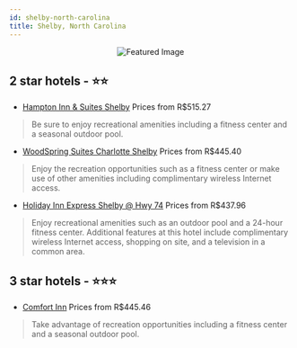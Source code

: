 ```yaml
---
id: shelby-north-carolina
title: Shelby, North Carolina
---
```


<center><img src="https://i.travelapi.com/hotels/1000000/20000/10400/10378/fcdd0d55_z.jpg" alt="Featured Image" /></center>


##  2 star hotels - ⭐️⭐️

-    [Hampton Inn & Suites Shelby](https://us.hurb.com/hotels/shelby/hampton-inn-suites-shelby-JNP-JP542142?cmp=18055) Prices from R$515.27
   > Be sure to enjoy recreational amenities including a fitness center and a seasonal outdoor pool.
-    [WoodSpring Suites Charlotte Shelby](https://us.hurb.com/hotels/shelby/woodspring-suites-charlotte-shelby-JNP-JP836887?cmp=18055) Prices from R$445.40
   > Enjoy the recreation opportunities such as a fitness center or make use of other amenities including complimentary wireless Internet access.
-    [Holiday Inn Express Shelby @ Hwy 74](https://us.hurb.com/hotels/shelby/holiday-inn-express-shelby-hwy-74-JNP-JP766101?cmp=18055) Prices from R$437.96
   > Enjoy recreational amenities such as an outdoor pool and a 24-hour fitness center. Additional features at this hotel include complimentary wireless Internet access, shopping on site, and a television in a common area.

##  3 star hotels - ⭐️⭐️⭐️

-    [Comfort Inn](https://us.hurb.com/hotels/shelby/comfort-inn-JNP-JP022914?cmp=18055) Prices from R$445.46
   > Take advantage of recreation opportunities including a fitness center and a seasonal outdoor pool.
